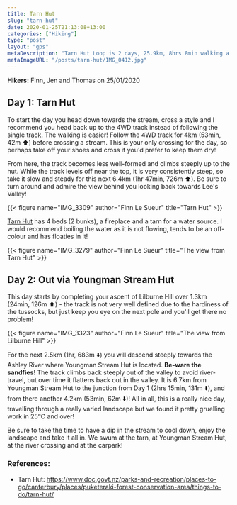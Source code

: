 ```yaml
---
title: Tarn Hut
slug: "tarn-hut"
date: 2020-01-25T21:13:08+13:00
categories: ["Hiking"]
type: "post"
layout: "gps"
metaDescription: "Tarn Hut Loop is 2 days, 25.9km, 8hrs 8min walking a very pretty tarn in some very epic country nestled behind Ashley Gorge."
metaImageURL: "/posts/tarn-hut/IMG_0412.jpg"
---
```


__Hikers:__ Finn, Jen and Thomas on 25/01/2020

## Day 1: Tarn Hut

<div id="Day_1_Tarn_Hut"></div>

To start the day you head down towards the stream, cross a style and I recommend you head back up to the 4WD track instead of following the single track. The walking is easier! Follow the 4WD track for 4km (53min, 42m ⬆️) before crossing a stream. This is your only crossing for the day, so perhaps take off your shoes and cross if you'd prefer to keep them dry!

From here, the track becomes less well-formed and climbs steeply up to the hut. While the track levels off near the top, it is very consistently steep, so take it slow and steady for this next 6.4km (1hr 47min, 726m ⬆️). Be sure to turn around and admire the view behind you looking back towards Lee's Valley!

{{< figure name="IMG_3309" author="Finn Le Sueur" title="Tarn Hut" >}}

[Tarn Hut](https://www.doc.govt.nz/parks-and-recreation/places-to-go/canterbury/places/puketeraki-forest-conservation-area/things-to-do/tarn-hut/) has 4 beds (2 bunks), a fireplace and a tarn for a water source. I would recommend boiling the water as it is not flowing, tends to be an off-colour and has floaties in it!

{{< figure name="IMG_3279" author="Finn Le Sueur" title="The view from Tarn Hut" >}}

## Day 2: Out via Youngman Stream Hut

<div id="Day_2_Out_via_Youngman_s_Stream_Hut"></div>

This day starts by completing your ascent of Lilburne Hill over 1.3km (24min, 126m ⬆️) - the track is not very well defined due to the hardiness of the tussocks, but just keep you eye on the next pole and you'll get there no problem!

{{< figure name="IMG_3323" author="Finn Le Sueur" title="The view from Lilburne Hill" >}}

For the next 2.5km (1hr, 683m ⬇️) you will descend steeply towards the Ashley River where Youngman Stream Hut is located. __Be-ware the sandfies__! The track climbs back steeply out of the valley to avoid river-travel, but over time it flattens back out in the valley. It is 6.7km from Youngman Stream Hut to the junction from Day 1 (2hrs 15min, 131m ⬇️), and from there another 4.2km (53min, 62m ⬇️)! All in all, this is a really nice day, travelling through a really varied landscape but we found it pretty gruelling work in 25℃ and over!

Be sure to take the time to have a dip in the stream to cool down, enjoy the landscape and take it all in. We swum at the tarn, at Youngman Stream Hut, at the river crossing and at the carpark!

### References:

- Tarn Hut: https://www.doc.govt.nz/parks-and-recreation/places-to-go/canterbury/places/puketeraki-forest-conservation-area/things-to-do/tarn-hut/